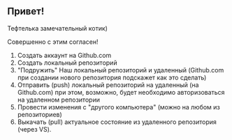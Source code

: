 ## Привет!

Тефтелька замечательный котик)

Совершенно с этим согласен!

1. Создать аккаунт на Github.com
2. Создать локальный репозиторий
3. "Подружить" Наш локальный репозиторий и удаленный (Github.com при создании нового репозитория подскажет как это сделать) 
4. Отправить (push) локальный репозиторий на удаленный (на Github.com) при этом, возможно, будет необходимо авторизоваться на удаленном репозитории
5. Провести изменения с "другого компьютера" (можно на любом из репозиториев)
6. Выкачать (pull) актуальное состояние из удаленного репозитория (через VS).
